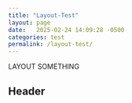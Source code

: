 ```yaml
---
title: "Layout-Test"
layout: page
date:   2025-02-24 14:09:28 -0500
categories: test
permalink: /layout-test/
---
```

LAYOUT
SOMETHING
## Header

